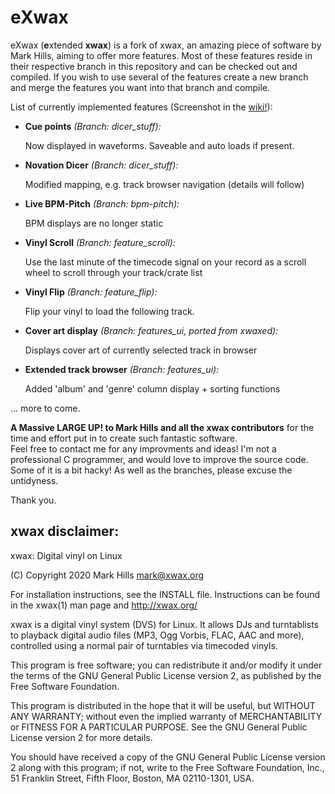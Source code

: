 # eXwax

eXwax (**e**xtended **xwax**) is a fork of xwax, an amazing piece of software by Mark Hills, aiming to offer more features.
Most of these features reside in their respective branch in this repository and can be checked out and compiled.
If you wish to use several of the features create a new branch and merge the features you want into that branch and compile.

List of currently implemented features (Screenshot in the [wiki!](https://gitlab.com/K3nn3th/exwax/wikis/home)):

- **Cue points** *(Branch: dicer_stuff):*

    Now displayed in waveforms. Saveable and auto loads if present.  

- **Novation Dicer** *(Branch: dicer_stuff):*

    Modified mapping, e.g. track browser navigation (details will follow)  

- **Live BPM-Pitch** *(Branch: bpm-pitch):*

    BPM displays are no longer static

- **Vinyl Scroll** *(Branch: feature_scroll):*

    Use the last minute of the timecode signal on your record as a scroll wheel to scroll through your track/crate list

- **Vinyl Flip** *(Branch: feature_flip):*

    Flip your vinyl to load the following track.
    
- **Cover art display** *(Branch: features_ui, ported from xwaxed):*

    Displays cover art of currently selected track in browser
     
- **Extended track browser** *(Branch: features_ui):*

    Added 'album' and 'genre' column display + sorting functions
    
    
... more to come.


**A Massive LARGE UP! to Mark Hills and all the xwax contributors** for the time and effort put in to create such fantastic software.  
Feel free to contact me for any improvments and ideas! I'm not a professional C programmer, and would love to improve the source code. Some of it is a bit hacky!
As well as the branches, please excuse the untidyness.

Thank you.



## xwax disclaimer:

xwax: Digital vinyl on Linux

(C) Copyright 2020 Mark Hills <mark@xwax.org>

For installation instructions, see the INSTALL file. Instructions can
be found in the xwax(1) man page and http://xwax.org/

xwax is a digital vinyl system (DVS) for Linux. It allows DJs and
turntablists to playback digital audio files (MP3, Ogg Vorbis, FLAC,
AAC and more), controlled using a normal pair of turntables via
timecoded vinyls.

This program is free software; you can redistribute it and/or modify
it under the terms of the GNU General Public License version 2, as
published by the Free Software Foundation.
 
This program is distributed in the hope that it will be useful, but
WITHOUT ANY WARRANTY; without even the implied warranty of
MERCHANTABILITY or FITNESS FOR A PARTICULAR PURPOSE. See the GNU
General Public License version 2 for more details.
 
You should have received a copy of the GNU General Public License
version 2 along with this program; if not, write to the Free Software
Foundation, Inc., 51 Franklin Street, Fifth Floor, Boston, MA
02110-1301, USA.
